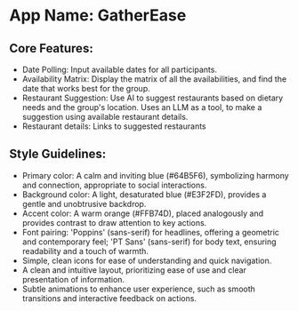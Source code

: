 # **App Name**: GatherEase

## Core Features:

- Date Polling: Input available dates for all participants.
- Availability Matrix: Display the matrix of all the availabilities, and find the date that works best for the group.
- Restaurant Suggestion: Use AI to suggest restaurants based on dietary needs and the group's location. Uses an LLM as a tool, to make a suggestion using available restaurant details.
- Restaurant details: Links to suggested restaurants

## Style Guidelines:

- Primary color: A calm and inviting blue (#64B5F6), symbolizing harmony and connection, appropriate to social interactions.
- Background color: A light, desaturated blue (#E3F2FD), provides a gentle and unobtrusive backdrop.
- Accent color: A warm orange (#FFB74D), placed analogously and provides contrast to draw attention to key actions.
- Font pairing: 'Poppins' (sans-serif) for headlines, offering a geometric and contemporary feel; 'PT Sans' (sans-serif) for body text, ensuring readability and a touch of warmth.
- Simple, clean icons for ease of understanding and quick navigation.
- A clean and intuitive layout, prioritizing ease of use and clear presentation of information.
- Subtle animations to enhance user experience, such as smooth transitions and interactive feedback on actions.